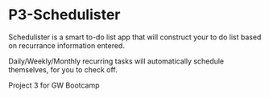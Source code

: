 # P3-Schedulister

Schedulister is a smart to-do list app that will construct your to do list based on recurrance information entered. 

Daily/Weekly/Monthly recurring tasks will automatically schedule themselves, for you to check off. 

Project 3 for GW Bootcamp 
